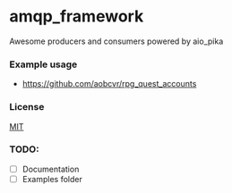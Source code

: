 # amqp_framework

Awesome producers and consumers powered by aio_pika

### Example usage

- https://github.com/aobcvr/rpg_quest_accounts

### License

[MIT](LICENSE)

### TODO:

- [ ] Documentation
- [ ] Examples folder
